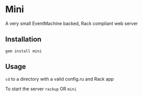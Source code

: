 # Mini
A very small EventMachine backed, Rack compliant web server

## Installation
`gem install mini`

## Usage
`cd` to a directory with a valid config.ru and Rack app

To start the server
`rackup`
OR
`mini`
